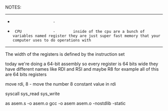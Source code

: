 NOTES:




-------------------------
-                       -
-      CPU              -        inside of the cpu are a bunch of variables named register they are just super fast memory that your computer uses to do operations with
-------------------------

The width of the registers is defined by the instruction set

today we're doing a 64-bit assembly so every register is 64 bits wide they have different names like RDI and RSI and maybe R8 for example
all of this are 64 bits registers


move rdi, 8     - move the number 8 constant value in rdi



syscall sys_read sys_write

as asem.s -o asem.o
gcc -o asem asem.o -nostdlib -static